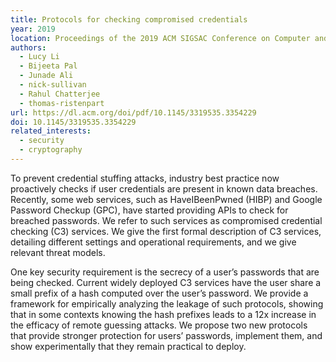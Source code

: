 ```yaml
---
title: Protocols for checking compromised credentials
year: 2019
location: Proceedings of the 2019 ACM SIGSAC Conference on Computer and Communications Security, pp. 1387-1403. 2019.
authors:
  - Lucy Li
  - Bijeeta Pal
  - Junade Ali
  - nick-sullivan
  - Rahul Chatterjee
  - thomas-ristenpart
url: https://dl.acm.org/doi/pdf/10.1145/3319535.3354229
doi: 10.1145/3319535.3354229
related_interests:
  - security
  - cryptography
---
```


To prevent credential stuffing attacks, industry best practice now proactively checks if user credentials are present in known data breaches. Recently, some web services, such as HaveIBeenPwned (HIBP) and Google Password Checkup (GPC), have started providing APIs to check for breached passwords. We refer to such services as compromised credential checking (C3) services. We give the first formal description of C3 services, detailing different settings and operational requirements, and we give relevant threat models.

One key security requirement is the secrecy of a user’s passwords that are being checked. Current widely deployed C3 services have the user share a small prefix of a hash computed over the user’s password. We provide a framework for empirically analyzing the leakage of such protocols, showing that in some contexts knowing the hash prefixes leads to a 12x increase in the efficacy of remote guessing attacks. We propose two new protocols that provide stronger protection for users’ passwords, implement them, and show experimentally that they remain practical to deploy.
